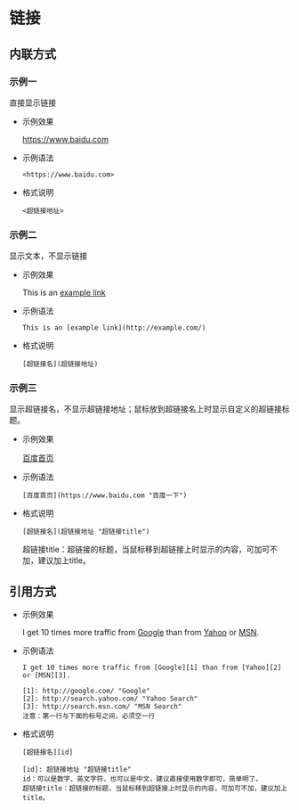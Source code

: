 # 链接

## 内联方式

### 示例一

直接显示链接

- 示例效果

  <https://www.baidu.com>
  
- 示例语法

  ```
  <https://www.baidu.com>
  ```
  
- 格式说明

  ```
  <超链接地址>
  ```
  
### 示例二

显示文本，不显示链接

- 示例效果

  This is an [example link](http://example.com/)

- 示例语法

  ```
  This is an [example link](http://example.com/)
  ```

- 格式说明

  ```
  [超链接名](超链接地址)
  ```

### 示例三

显示超链接名，不显示超链接地址；鼠标放到超链接名上时显示自定义的超链接标题。

- 示例效果

  [百度首页](https://www.baidu.com "百度一下")
  
- 示例语法

  ```
  [百度首页](https://www.baidu.com "百度一下")
  ```

- 格式说明

  ```
  [超链接名](超链接地址 "超链接title")
  ```
  
  超链接title：超链接的标题，当鼠标移到超链接上时显示的内容，可加可不加，建议加上title。

## 引用方式

- 示例效果

  I get 10 times more traffic from [Google][1] than from [Yahoo][2] or [MSN][3].

  [1]: http://google.com/ "Google"
  [2]: http://search.yahoo.com/ "Yahoo Search"
  [3]: http://search.msn.com/ "MSN Search"

- 示例语法

  ```
  I get 10 times more traffic from [Google][1] than from [Yahoo][2] or [MSN][3].
  
  [1]: http://google.com/ "Google" 
  [2]: http://search.yahoo.com/ "Yahoo Search" 
  [3]: http://search.msn.com/ "MSN Search"
  注意：第一行与下面的标号之间，必须空一行
  ```
  
- 格式说明

  ```
  [超链接名][id] 
  
  [id]: 超链接地址 "超链接title"
  id：可以是数字、英文字符，也可以是中文，建议直接使用数字即可，简单明了。
  超链接title：超链接的标题，当鼠标移到超链接上时显示的内容，可加可不加，建议加上title。
  ```
